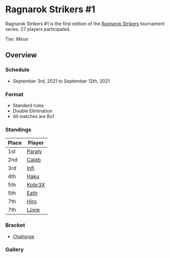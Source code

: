 # Ragnarok Strikers #1

Ragnarok Strikers #1 is the first edition of the [Ragnarok Strikers](ragnamain.md) tournament series.
27 players participated.

Tier: Minor

## Overview 

### Schedule
- September 3rd, 2021 to September 12th, 2021

### Format
- Standard rules
- Double Elimination
- All matches are Bo1

### Standings
|Place|Player|
|-|-|
|1st|[Paraly](/inapedia/players/japanese/paraly.md)|
|2nd|[Caleb](/inapedia/players/bulgarian/caleb.md)|
|3rd|[Infi](/inapedia/players/japanese/infi.md)|
|4th|[Haku](/inapedia/players/german/haku.md)|
|5th|[Kobr3X](/inapedia/players/polish/kobr3x.md)|
|5th|[Eath](/inapedia/players/belgian/eath.md)|
|7th|[Hiro](/inapedia/players/french/vivi.md)|
|7th|[Lûxie](/inapedia/players/belgian/luxie.md)|

### Bracket
- [Challonge](https://challonge.com/que4sna4)

### Gallery  
